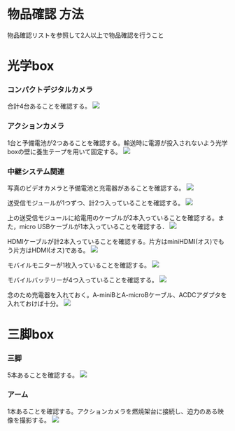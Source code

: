 # 物品確認 方法
物品確認リストを参照して2人以上で物品確認を行うこと

# 光学box

### コンパクトデジタルカメラ
合計4台あることを確認する。
![](/fig/listing/compact.jpg)

### アクションカメラ
1台と予備電池が2つあることを確認する。輸送時に電源が投入されないよう光学boxの壁に養生テープを用いて固定する。
![](/fig/listing/actioncam.jpg)

### 中継システム関連
写真のビデオカメラと予備電池と充電器があることを確認する。
![](/fig/listing/videoCamera.jpg)

送受信モジュールが1つずつ、計2つ入っていることを確認する。
![](/fig/listing/extender.jpg)

上の送受信モジュールに給電用のケーブルが2本入っていることを確認する。また，micro USBケーブルが1本入っていることを確認する．
![](/fig/listing/USBAtoPlug.jpg)

HDMIケーブルが計2本入っていることを確認する。片方はminiHDMI(オス)でもう片方はHDMI(オス)である。
![](/fig/listing/hdmi.jpg)  

モバイルモニターが1枚入っていることを確認する。
![](/fig/listing/mobiledisp.jpg)

モバイルバッテリーが4つ入っていることを確認する。
![](/fig/listing/mobilebattery.jpg)  

念のため充電器を入れておく。A-miniBとA-microBケーブル、ACDCアダプタを入れておけば十分。
![](/fig/listing/charger.jpg)  

# 三脚box
### 三脚
5本あることを確認する。
![](/fig/listing/tripod.jpg)

### アーム
1本あることを確認する。アクションカメラを燃焼架台に接続し、迫力のある映像を撮影する。
![](/fig/listing/arm.jpg)
